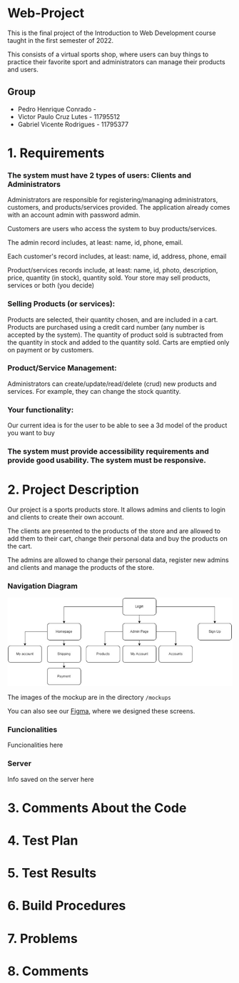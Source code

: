 # Web-Project
This is the final project of the Introduction to Web Development course taught in the first semester of 2022.

This consists of a virtual sports shop, where users can buy things to practice their favorite sport and administrators can manage their products and users.

## Group
* Pedro Henrique Conrado - 
* Victor Paulo Cruz Lutes - 11795512
* Gabriel Vicente Rodrigues - 11795377


# 1. Requirements

### The system must have 2 types of users: Clients and Administrators

Administrators are responsible for registering/managing administrators, customers, and products/services provided. The application already comes with an account admin with password admin.

Customers are users who access the system to buy products/services.

The admin record includes, at least: name, id, phone, email.

Each customer's record includes, at least: name, id, address, phone, email

Product/services records include, at least: name, id, photo, description, price, quantity (in stock), quantity sold.
Your store may sell products, services or both (you decide)

### Selling Products (or services): 

Products are selected, their quantity chosen, and are included in a cart. Products are purchased using a credit card number (any number is accepted by the system). The quantity of product sold is subtracted from the quantity in stock and added to the quantity sold. Carts are emptied only on payment or by customers.

### Product/Service Management: 
Administrators can create/update/read/delete (crud) new products and services. For example, they can change the stock quantity.

### Your functionality: 
Our current idea is for the user to be able to see a 3d model of the product you want to buy

### The system must provide accessibility requirements and provide good usability. The system must be responsive.


# 2. Project Description
Our project is a sports products store. It allows admins and clients to login and clients to create their own account.

The clients are presented to the products of the store and are allowed to add them to their cart, change their personal data and buy the products on the cart.

The admins are allowed to change their personal data, register new admins and clients and manage the products of the store.

### Navigation Diagram
![Navigation Diagram](mockups/navigationDiagram.jpeg)

The images of the mockup are in the directory ```/mockups```

You can also see our [Figma](https://www.figma.com/file/ijJYtFiTaDnPejZwvTwijs/Mockups), where we designed these screens.

### Funcionalities
Funcionalities here

### Server
Info saved on the server here

# 3. Comments About the Code

# 4. Test Plan

# 5. Test Results

# 6. Build Procedures

# 7. Problems

# 8. Comments
